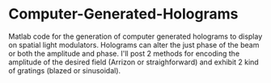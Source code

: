 # Computer-Generated-Holograms
Matlab code for the generation of computer generated holograms to display on spatial light modulators.
Holograms can alter the just phase of the beam or both the amplitude and phase. I'll post 2 methods for encoding the amplitude of the desired field (Arrizon or straighforward) and exhibit 2 kind of gratings (blazed or sinusoidal).
